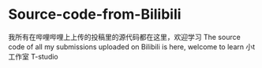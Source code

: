 # Source-code-from-Bilibili
我所有在哔哩哔哩上上传的投稿里的源代码都在这里，欢迎学习
The source code of all my submissions uploaded on Bilibili is here, welcome to learn
小t工作室
T-studio
